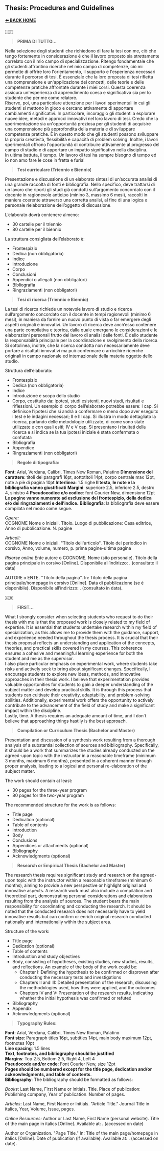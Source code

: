 ## **Thesis: Procedures and Guidelines**  

[**⬅️ BACK HOME**](/HOME.md)  

🇮🇹 
>**PRIMA DI TUTTO...**  

Nella selezione degli studenti che richiedono di fare la tesi con me, ciò che tengo fortemente in considerazione è che il lavoro proposto sia strettamente correlato con il mio campo di specializzazione. Ritengo fondamentale che gli studenti affrontino ricerche nel mio campo di competenze, ciò mi permette di offrire loro l'orientamento, il supporto e l'esperienza necessari durante il percorso di tesi. È essenziale che la loro proposta di tesi rifletta una comprensione e un'applicazione dei concetti, delle teorie e delle competenze pratiche affrontate durante i miei corsi. Questa coerenza assicura un'esperienza di apprendimento coesa e significativa sia per lo studente che per me come relatore.  
Riservo, poi, una particolare attenzione per i lavori sperimentali in cui gli studenti si mettono in gioco e cercano attivamente di apportare cambiamenti significativi. In particolare, incoraggio gli studenti a esplorare nuove idee, metodi e approcci innovativi nel loro lavoro di tesi. Credo che la sperimentazione sia un'opportunità preziosa per gli studenti di acquisire una comprensione più approfondita della materia e di sviluppare competenze pratiche. È in questo modo che gli studenti possono sviluppare la propria creatività, flessibilità e capacità di problem solving. Inoltre, i lavori sperimentali offrono l'opportunità di contribuire attivamente al progresso del campo di studio e di apportare un impatto significativo nella disciplina.  
In ultima battuta, il tempo. Un lavoro di tesi ha sempre bisogno di tempo ed io non amo fare le cose in fretta e furia!

>**Tesi curriculare (Triennio e Biennio)**

Presentazione e discussione di un elaborato sintesi di un’accurata analisi di una grande raccolta di fonti e bibliografia. Nello specifico, deve trattarsi di un lavoro che riporti gli studi già condotti sull’argomento concordato con il docente in ragionevole anticipo (minino 3, massimo 6 mesi), raccolti in maniera coerente attraverso una corretta analisi, al fine di una logica e personale rielaborazione dell’oggetto di discussione.  

L’elaborato dovrà contenere almeno:  
- 30 cartelle per il triennio  
- 80 cartelle per il biennio  

La struttura consigliata dell’elaborato è:
- Frontespizio
- Dedica (non obbligatoria)
- Indice
- Introduzione
- Corpo
- Conclusioni
- Appendici o allegati (non obbligatori)
- Bibliografia
- Ringraziamenti (non obbligatori)


>**Tesi di ricerca (Triennio e Biennio)**

La tesi di ricerca richiede un notevole lavoro di studio e ricerca sull’argomento concordato con il docente in tempi ragionevoli (minimo 6 mesi), in maniera da fornire un nuovo punto di vista o far emergere degli aspetti originali e innovativi. Un lavoro di ricerca deve anch’esso contenere una parte compilativa e teorica, dalla quale emergano le considerazioni e le elaborazioni personali frutto del lavoro di analisi delle fonti. È dello studente la responsabilità principale per la coordinazione e svolgimento della ricerca. Si sottolinea, inoltre, che la ricerca condotta non necessariamente deve portare a risultati innovativi ma può confermare o arricchire ricerche originali in campo nazionale ed internazionale della materia oggetto dello studio.  

Struttura dell’elaborato:  
- Frontespizio
- Dedica (non obbligatoria)
- Indice
- Introduzione e scopo dello studio
- Corpo, costituito da: ipotesi, studi esistenti, nuovi studi, risultati e riflessioni. Un esempio di corpo dell’elaborato potrebbe essere: I cap. Si definisce l’ipotesi che si andrà a confermare o meno dopo aver eseguito i test e le indagini necessari; II e III cap. Si illustra in modo dettagliato la ricerca, parlando delle metodologie utilizzate, di come sono state utilizzate e con quali esiti; IV e V cap. Si presentano i risultati della ricerca e si indica se la tua ipotesi iniziale è stata confermata o confutata
- Bibliografia
- Appendice
- Ringraziamenti (non obbligatori)

>**Regole di tipografia:**

**Font**: Arial, Verdana, Calibri, Times New Roman, Palatino
**Dimensione del carattere**: titoli dei paragrafi 16pt, sottotitoli 14pt, corpo centrale max 12pt, note a piè di pagina 10pt
**Interlinea**: 1.5 righe
**Il testo, le note e la bibliografia vanno giustificati**
**Margini**: superiore 2.5, inferiore 2.5, destro 4, sinistro 4
**Pseudocodice e/o codice**: font Courier New, dimensione 12pt
**Le pagine vanno numerate ad esclusione del frontespizio, della dedica e/o dei ringraziamenti e dell’indice.**
**Bibliografia**: la bibliografia deve essere compilata nel modo come segue.

*Opere:*  
COGNOME Nome o Iniziali. Titolo. Luogo di pubblicazione: Casa editrice, Anno di pubblicazione. N. pagine

*Articoli:*  
COGNOME Nome o iniziali. "Titolo dell'articolo". Titolo del periodico in corsivo, Anno, volume, numero, p. prima pagine-ultima pagina

*Risorse online* 
Ente autore o COGNOME, Nome (sito personale). Titolo della pagina principale in corsivo [Online]. Disponibile all’indirizzo: <URL>. (consultato il data)

AUTORE o ENTE. "Titolo della pagina". In: Titolo della pagina principale/homepage in corsivo [Online]. Data di pubblicazione (se è disponibile). Disponibile all’indirizzo: <URL>. (consultato in data).  

🇬🇧 
>**FIRST...**  

What I strongly consider when selecting students who request to do their thesis with me is that the proposed work is closely related to my field of expertise. It is essential that students undertake research within my field of specialization, as this allows me to provide them with the guidance, support, and experience needed throughout the thesis process. It is crucial that their thesis proposal reflects an understanding and application of the concepts, theories, and practical skills covered in my courses. This coherence ensures a cohesive and meaningful learning experience for both the student and me as the supervisor.  
I also place particular emphasis on experimental work, where students take risks and actively seek to bring about significant changes. Specifically, I encourage students to explore new ideas, methods, and innovative approaches in their thesis work. I believe that experimentation provides valuable opportunities for students to gain a deeper understanding of the subject matter and develop practical skills. It is through this process that students can cultivate their creativity, adaptability, and problem-solving abilities. Additionally, experimental work offers the opportunity to actively contribute to the advancement of the field of study and make a significant impact within the discipline.  
Lastly, time. A thesis requires an adequate amount of time, and I don't believe that approaching things hastily is the best approach.


> **Compilation or Curriculum Thesis (Bachelor and Master)**  

Presentation and discussion of a synthesis work resulting from a thorough analysis of a substantial collection of sources and bibliography. Specifically, it should be a work that summarizes the studies already conducted on the agreed-upon topic with the instructor in a reasonable timeframe (minimum 3 months, maximum 6 months), presented in a coherent manner through proper analysis, leading to a logical and personal re-elaboration of the subject matter.

The work should contain at least:  
- 30 pages for the three-year program
- 80 pages for the two-year program

The recommended structure for the work is as follows:  
- Title page
- Dedication (optional)
- Table of contents
- Introduction
- Body
- Conclusions
- Appendices or attachments (optional)
- Bibliography
- Acknowledgments (optional)

> **Research or Empirical Thesis (Bachelor and Master)**  

The research thesis requires significant study and research on the agreed-upon topic with the instructor within a reasonable timeframe (minimum 6 months), aiming to provide a new perspective or highlight original and innovative aspects. A research work must also include a compilation and theoretical part, demonstrating personal considerations and elaborations resulting from the analysis of sources. The student bears the main responsibility for coordinating and conducting the research. It should be noted that the conducted research does not necessarily have to yield innovative results but can confirm or enrich original research conducted nationally and internationally within the subject area.

Structure of the work:  
- Title page
- Dedication (optional)
- Table of contents
- Introduction and study objectives
- Body, consisting of hypotheses, existing studies, new studies, results, and reflections. An example of the body of the work could be:  
   - Chapter I: Defining the hypothesis to be confirmed or disproven after conducting the necessary tests and investigations  
   - Chapters II and III: Detailed presentation of the research, discussing the methodologies used, how they were applied, and the outcomes  
   - Chapters IV and V: Presentation of the research results, indicating whether the initial hypothesis was confirmed or refuted  
 - Bibliography
 - Appendix
 - Acknowledgments (optional)

>**Typography Rules:**  

**Font**: Arial, Verdana, Calibri, Times New Roman, Palatino  
**Font size**: Paragraph titles 16pt, subtitles 14pt, main body maximum 12pt, footnotes 10pt  
**Line spacing**: 1.5 lines  
**Text, footnotes, and bibliography should be justified**  
**Margins**: Top 2.5, Bottom 2.5, Right 4, Left 4  
**Pseudocode and/or code**: Font Courier New, size 12pt  
**Pages should be numbered except for the title page, dedication and/or acknowledgments, and table of contents.**  
**Bibliography**: The bibliography should be formatted as follows:

*Books*:
Last Name, First Name or Initials. Title. Place of publication: Publishing company, Year of publication. Number of pages.

*Articles*:
Last Name, First Name or Initials. "Article Title." Journal Title in italics, Year, Volume, Issue, pages.

*Online Resources:*
Author or Last Name, First Name (personal website). Title of the main page in italics [Online]. Available at: <URL>. (accessed on date)  

Author or Organization. "Page Title." In: Title of the main page/homepage in italics [Online]. Date of publication (if available). Available at: <URL>. (accessed on date).